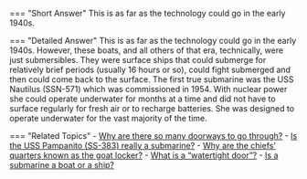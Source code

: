 
=== "Short Answer"
    This is as far as the technology could go in the early 1940s.

=== "Detailed Answer"
    This is as far as the technology could go in the early 1940s.  However, these boats, and all others of that era, technically, were just submersibles.  They were surface ships that could submerge for relatively brief periods (usually 16 hours or so), could fight submerged and then could come back to the surface.  The first true submarine was the USS Nautilus (SSN-571) which was commissioned in 1954.  With nuclear power she could operate underwater for months at a time and did not have to surface regularly for fresh air or to recharge batteries.  She was designed to operate underwater for the vast majority of the time.

=== "Related Topics"
    - [Why are there so many doorways to go through?](../FAQs/why-are-there-so-many-doorways-to-go-through.md)
    - [Is the USS Pampanito (SS-383) really a submarine?](../FAQs/is-the-uss-pampanito-ss-383-really-a-submarine.md)
    - [Why are the chiefs’ quarters known as the goat locker?](../FAQs/why-are-the-chiefs-quarters-known-as-the-goat-locker.md)
    - [What is a “watertight door”?](../FAQs/what-is-a-watertight-door.md)
    - [Is a submarine a boat or a ship?](../FAQs/is-a-submarine-a-boat-or-a-ship.md)
